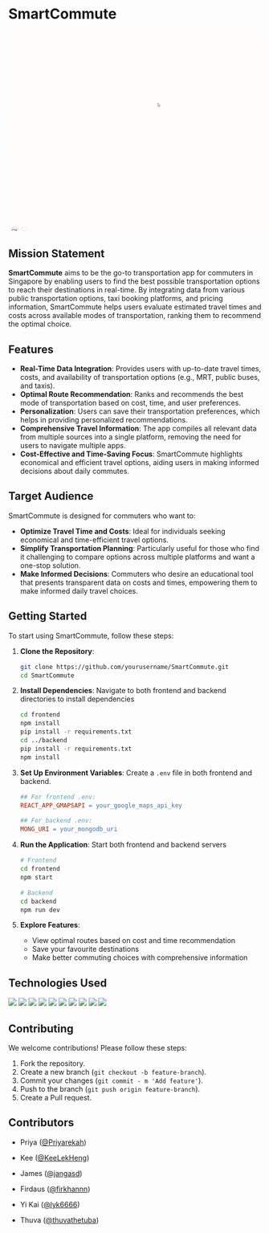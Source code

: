 
# SmartCommute
![alt text](./applogo.gif)

## Mission Statement

**SmartCommute** aims to be the go-to transportation app for commuters in Singapore by enabling users to find the best possible transportation options to reach their destinations in real-time. By integrating data from various public transportation options, taxi booking platforms, and pricing information, SmartCommute helps users evaluate estimated travel times and costs across available modes of transportation, ranking them to recommend the optimal choice. 

## Features

- **Real-Time Data Integration**: Provides users with up-to-date travel times, costs, and availability of transportation options (e.g., MRT, public buses, and taxis).
- **Optimal Route Recommendation**: Ranks and recommends the best mode of transportation based on cost, time, and user preferences.
- **Personalization**: Users can save their transportation preferences, which helps in providing personalized recommendations.
- **Comprehensive Travel Information**: The app compiles all relevant data from multiple sources into a single platform, removing the need for users to navigate multiple apps.
- **Cost-Effective and Time-Saving Focus**: SmartCommute highlights economical and efficient travel options, aiding users in making informed decisions about daily commutes.

## Target Audience

SmartCommute is designed for commuters who want to:

- **Optimize Travel Time and Costs**: Ideal for individuals seeking economical and time-efficient travel options.
- **Simplify Transportation Planning**: Particularly useful for those who find it challenging to compare options across multiple platforms and want a one-stop solution.
- **Make Informed Decisions**: Commuters who desire an educational tool that presents transparent data on costs and times, empowering them to make informed daily travel choices.

## Getting Started

To start using SmartCommute, follow these steps:

1. **Clone the Repository**:
   ```bash
   git clone https://github.com/yourusername/SmartCommute.git
   cd SmartCommute

2. **Install Dependencies**: Navigate to both frontend and backend directories to install dependencies
   ```bash
   cd frontend
   npm install
   pip install -r requirements.txt
   cd ../backend
   pip install -r requirements.txt
   npm install

3. **Set Up Environment Variables**: Create a `.env` file in both frontend and backend.

    ```makefile
   ## For frontend .env: 
    REACT_APP_GMAPSAPI = your_google_maps_api_key
    ```
    ```makefile
    ## For backend .env:
    MONG_URI = your_mongodb_uri
    ```

4. **Run the Application**: Start both frontend and backend servers

    ```bash
    # Frontend
    cd frontend
    npm start
    ```

     ```bash
    # Backend
    cd backend
    npm run dev
    ```
5. **Explore Features**:

    - View optimal routes based on cost and time recommendation
    - Save your favourite destinations
    - Make better commuting choices with comprehensive information


## Technologies Used  
  <p>
    <img src="https://img.shields.io/badge/nodejs-8b0000?style=for-the-badge&logo=node" />
    <img src="https://img.shields.io/badge/javascript-096AB0?style=for-the-badge&logo=javascript" />
    <img src="https://img.shields.io/badge/express-8b7700?style=for-the-badge&logo=express" />
    <img src="https://img.shields.io/badge/python-096AB?style=for-the-badge&logo=python" />
    <img src="https://img.shields.io/badge/mongodb-536AB0?style=for-the-badge&logo=mongodb" />
    <img src="https://img.shields.io/badge/react-5b7700?style=for-the-badge&logo=react" />
    <img src="https://img.shields.io/badge/npm-8096Af?style=for-the-badge&logo=npm" />
    <img src="https://img.shields.io/badge/googlemaps-fbff80?style=for-the-badge&logo=googlemaps" />
    <img src="https://img.shields.io/badge/html5-E34F26?style=for-the-badge&logo=html5&logoColor=white" />
    <img src="https://img.shields.io/badge/css3-1572B6?style=for-the-badge&logo=css3&logoColor=white" />

  </p>   

## Contributing 
We welcome contributions! Please follow these steps:

1. Fork the repository.
2. Create a new branch (`git checkout -b feature-branch`).
3. Commit your changes (`git commit - m 'Add feature'`).
4. Push to the branch (`git push origin feature-branch`).
5. Create a Pull request.

## Contributors
- Priya ([@Priyarekah](https://github.com/priyarekah))

- Kee ([@KeeLekHeng](https://github.com/KeeLekHeng))

- James ([@jangasd](https://github.com/jangasd))

- Firdaus ([@firkhannn](https://github.com/firkhannn))

- Yi Kai ([@lyk6666](https://github.com/lyk6666))

- Thuva ([@thuvathetuba](https://github.com/thuvathetuba))


